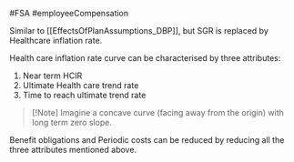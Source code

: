#FSA #employeeCompensation 

Similar to [[EffectsOfPlanAssumptions_DBP]], but SGR is replaced by Healthcare inflation rate. 

Health care inflation rate curve can be characterised by three attributes: 
1. Near term HCIR 
2. Ultimate Health care trend rate 
3. Time to reach ultimate trend rate

> [!Note] Imagine a concave curve (facing away from the origin) with long term zero slope. 

 Benefit obligations and Periodic costs can be reduced by reducing all the three attributes mentioned above. 